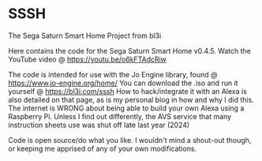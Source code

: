 # SSSH
The Sega Saturn Smart Home Project
from bl3i

Here contains the code for the Sega Saturn Smart Home v0.4.5.
Watch the YouTube video @ https://youtu.be/o6kFTAdcRiw

The code is intended for use with the Jo Engine library, found @ https://www.jo-engine.org/home/
You can download the .iso and run it yourself @ https://bl3i.com/sssh
How to hack/integrate it with an Alexa is also detailed on that page, as is my personal blog in how and why I did this.
The internet is WRONG about being able to build your own Alexa using a Raspberry Pi. Unless I find out differently, the AVS service that many instruction sheets use was shut off late last year (2024)


Code is open source/do what you like. I wouldn't mind a shout-out though, or keeping me apprised of any of your own modifications.
